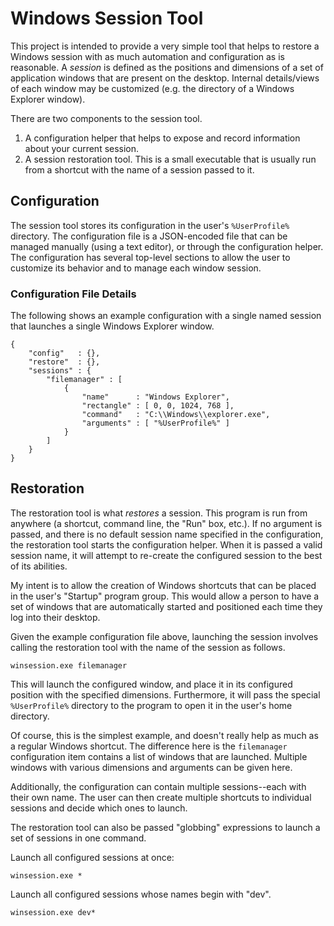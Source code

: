 Windows Session Tool
====================

This project is intended to provide a very simple tool that helps to restore a
Windows session with as much automation and configuration as is reasonable.  A
_session_ is defined as the positions and dimensions of a set of application
windows that are present on the desktop.  Internal details/views of each
window may be customized (e.g. the directory of a Windows Explorer window).

There are two components to the session tool.

1. A configuration helper that helps to expose and record information about
   your current session.
2. A session restoration tool.  This is a small executable that is usually run
   from a shortcut with the name of a session passed to it.

Configuration
-------------

The session tool stores its configuration in the user's `%UserProfile%`
directory.  The configuration file is a JSON-encoded file that can be managed
manually (using a text editor), or through the configuration helper.  The
configuration has several top-level sections to allow the user to customize
its behavior and to manage each window session.

### Configuration File Details

The following shows an example configuration with a single named session that
launches a single Windows Explorer window.

    {
        "config"   : {},
        "restore"  : {},
        "sessions" : {
            "filemanager" : [
                {
                    "name"      : "Windows Explorer",
                    "rectangle" : [ 0, 0, 1024, 768 ],
                    "command"   : "C:\\Windows\\explorer.exe",
                    "arguments" : [ "%UserProfile%" ]
                }
            ]
        }
    }

Restoration
-----------

The restoration tool is what _restores_ a session.  This program is run from
anywhere (a shortcut, command line, the "Run" box, etc.).  If no argument is
passed, and there is no default session name specified in the configuration,
the restoration tool starts the configuration helper.  When it is passed a
valid session name, it will attempt to re-create the configured session to the
best of its abilities.

My intent is to allow the creation of Windows shortcuts that can be placed in
the user's "Startup" program group.  This would allow a person to have a set
of windows that are automatically started and positioned each time they log
into their desktop.

Given the example configuration file above, launching the session involves
calling the restoration tool with the name of the session as follows.

    winsession.exe filemanager

This will launch the configured window, and place it in its configured
position with the specified dimensions.  Furthermore, it will pass the
special `%UserProfile%` directory to the program to open it in the user's home
directory.

Of course, this is the simplest example, and doesn't really help as much as a
regular Windows shortcut.  The difference here is the `filemanager`
configuration item contains a list of windows that are launched.  Multiple
windows with various dimensions and arguments can be given here.

Additionally, the configuration can contain multiple sessions--each with their
own name.  The user can then create multiple shortcuts to individual sessions
and decide which ones to launch.

The restoration tool can also be passed "globbing" expressions to launch a set
of sessions in one command.

Launch all configured sessions at once:

    winsession.exe *

Launch all configured sessions whose names begin with "dev".

    winsession.exe dev*

